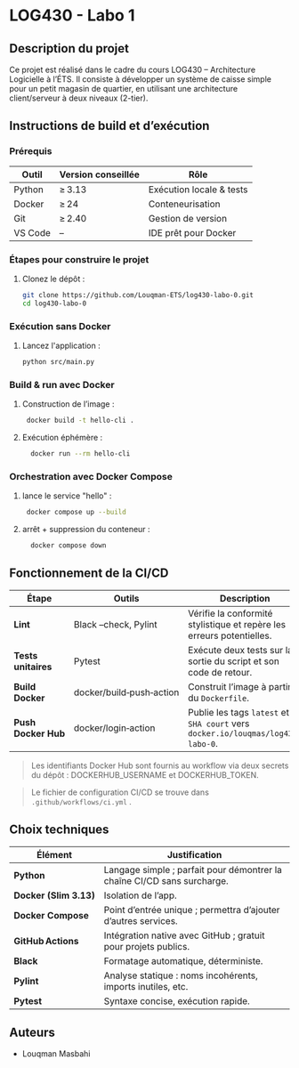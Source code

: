 # LOG430 - Labo 1

## Description du projet

Ce projet est réalisé dans le cadre du cours LOG430 – Architecture Logicielle à l’ÉTS. Il consiste à développer un système de caisse simple pour un petit magasin de quartier, en utilisant une architecture client/serveur à deux niveaux (2-tier).

## Instructions de build et d’exécution

### Prérequis
| Outil | Version conseillée | Rôle |
|-------|-------------------|------|
| Python | ≥ 3.13 | Exécution locale & tests |
| Docker | ≥ 24 | Conteneurisation |
| Git | ≥ 2.40 | Gestion de version |
|VS Code | – | IDE prêt pour Docker |

### Étapes pour construire le projet

1. Clonez le dépôt :
     ```bash
     git clone https://github.com/Louqman-ETS/log430-labo-0.git
     cd log430-labo-0
     ```
     
### Exécution sans Docker

1. Lancez l'application :
     ```bash
     python src/main.py
     ```
     
### Build & run avec Docker

1. Construction de l’image :
    ```bash
     docker build -t hello-cli .
     ```

2. Exécution éphémère :
   ```bash
     docker run --rm hello-cli
   ```
### Orchestration avec Docker Compose

1. lance le service "hello" :
    ```bash
     docker compose up --build 
    ```

3. arrêt + suppression du conteneur :

   ```bash
     docker compose down
   ```

## Fonctionnement de la CI/CD

| Étape               | Outils                   | Description                                                                    |
| ------------------- | ------------------------ | ------------------------------------------------------------------------------ |
| **Lint**            | Black –check, Pylint     | Vérifie la conformité stylistique et repère les erreurs potentielles.          |
| **Tests unitaires** | Pytest                   | Exécute deux tests sur la sortie du script et son code de retour.              |
| **Build Docker**    | docker/build‑push‑action | Construit l’image à partir du `Dockerfile`.                                    |
| **Push Docker Hub** | docker/login‑action      | Publie les tags `latest` et `SHA court` vers `docker.io/louqmas/log430-labo-0`. |

> Les identifiants Docker Hub sont fournis au workflow via deux secrets du dépôt :
> DOCKERHUB_USERNAME et DOCKERHUB_TOKEN.

> Le fichier de configuration CI/CD se trouve dans `.github/workflows/ci.yml` .

## Choix techniques

| Élément                | Justification                                                                         |
| ---------------------- | ------------------------------------------------------------------------------------- |
| **Python**             | Langage simple ; parfait pour démontrer la chaîne CI/CD sans surcharge.               |
| **Docker (Slim 3.13)** | Isolation de l’app.                                                                   |
| **Docker Compose**     | Point d’entrée unique ; permettra d’ajouter d’autres services.                        |
| **GitHub Actions**     | Intégration native avec GitHub ; gratuit pour projets publics.                        |
| **Black**              | Formatage automatique, déterministe.                                                  |
| **Pylint**             | Analyse statique : noms incohérents, imports inutiles, etc.                           |
| **Pytest**             | Syntaxe concise, exécution rapide.                                                    |

## Auteurs

- Louqman Masbahi
